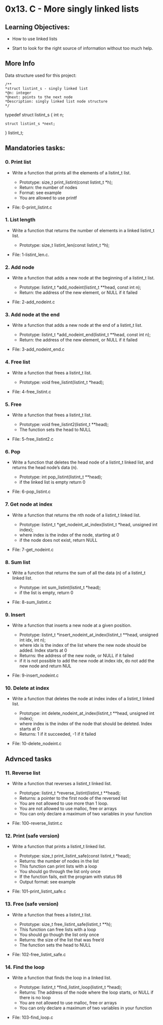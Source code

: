 # 0x13. C - More singly linked lists

## Learning Objectives:

* How to use linked lists

* Start to look for the right source of information without too much help.

## More Info
  
  Data structure used for this project:
  
    /**
    *struct listint_s - singly linked list
    *@n: integer
    *@next: points to the next node
    *Description: singly linked list node structure
    */
typedef struct listint_s
{
    int n;
    
    struct listint_s *next;
    
} listint_t;


## Mandatories tasks:


### 0. Print list

* Write a function that prints all the elements of a listint_t list.

  - Prototype: size_t print_listint(const listint_t *h);
  - Return: the number of nodes
  - Format: see example
  - You are allowed to use printf

* File: 0-print_listint.c


### 1. List length

* Write a function that returns the number of elements in a linked listint_t list.

  - Prototype: size_t listint_len(const listint_t *h);

* File: 1-listint_len.c.



### 2. Add node

* Write a function that adds a new node at the beginning of a listint_t list.

  - Prototype: listint_t *add_nodeint(listint_t **head, const int n);
  - Return: the address of the new element, or NULL if it failed

* File: 2-add_nodeint.c



### 3. Add node at the end

* Write a function that adds a new node at the end of a listint_t list.

  - Prototype: listint_t *add_nodeint_end(listint_t **head, const int n);
  - Return: the address of the new element, or NULL if it failed

* File: 3-add_nodeint_end.c



### 4. Free list

* Write a function that frees a listint_t list.

  - Prototype: void free_listint(listint_t *head);

* File: 4-free_listint.c



### 5. Free

* Write a function that frees a listint_t list.

  - Prototype: void free_listint2(listint_t **head);
  - The function sets the head to NULL

* File: 5-free_listint2.c



### 6. Pop

* Write a function that deletes the head node of a listint_t linked list, and returns the head node’s data (n).

  - Prototype: int pop_listint(listint_t **head);
  - if the linked list is empty return 0

* File: 6-pop_listint.c



### 7. Get node at index

* Write a function that returns the nth node of a listint_t linked list.

  - Prototype: listint_t *get_nodeint_at_index(listint_t *head, unsigned int index);
  - where index is the index of the node, starting at 0
  - if the node does not exist, return NULL

* File: 7-get_nodeint.c




### 8. Sum list

* Write a function that returns the sum of all the data (n) of a listint_t linked list.

  - Prototype: int sum_listint(listint_t *head);
  - if the list is empty, return 0

* File: 8-sum_listint.c



### 9. Insert

* Write a function that inserts a new node at a given position.

  - Prototype: listint_t *insert_nodeint_at_index(listint_t **head, unsigned int idx, int n);
  - where idx is the index of the list where the new node should be added. Index starts at 0
  - Returns: the address of the new node, or NULL if it failed
  - if it is not possible to add the new node at index idx, do not add the new node and return NUL

* File: 9-insert_nodeint.c



### 10. Delete at index

* Write a function that deletes the node at index index of a listint_t linked list.

  - Prototype: int delete_nodeint_at_index(listint_t **head, unsigned int index);
  - where index is the index of the node that should be deleted. Index starts at 0
  - Returns: 1 if it succeeded, -1 if it failed

* File: 10-delete_nodeint.c




## Advnced tasks


### 11. Reverse list

* Write a function that reverses a listint_t linked list.

  - Prototype: listint_t *reverse_listint(listint_t **head);
  - Returns: a pointer to the first node of the reversed list
  - You are not allowed to use more than 1 loop.
  - You are not allowed to use malloc, free or arrays
  - You can only declare a maximum of two variables in your function

* File: 100-reverse_listint.c



### 12. Print (safe version)

* Write a function that prints a listint_t linked list.

  - Prototype: size_t print_listint_safe(const listint_t *head);
  - Returns: the number of nodes in the list
  - This function can print lists with a loop
  - You should go through the list only once
  - If the function fails, exit the program with status 98
  - Output format: see example

* File: 101-print_listint_safe.c



### 13. Free (safe version)

* Write a function that frees a listint_t list.

  - Prototype: size_t free_listint_safe(listint_t **h);
  - This function can free lists with a loop
  - You should go though the list only once
  - Returns: the size of the list that was free’d
  - The function sets the head to NULL

* File: 102-free_listint_safe.c



### 14. Find the loop

* Write a function that finds the loop in a linked list.

  - Prototype: listint_t *find_listint_loop(listint_t *head);
  - Returns: The address of the node where the loop starts, or NULL if there is no loop
  - You are not allowed to use malloc, free or arrays
  - You can only declare a maximum of two variables in your function

* File: 103-find_loop.c

